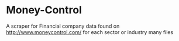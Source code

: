 # Money-Control
A scraper for Financial company data found on http://www.moneycontrol.com/ for each sector or industry 
many files
